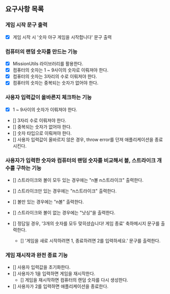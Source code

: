 ## 요구사항 목록

### 게임 시작 문구 출력

- [x] 게임 시작 시 '숫자 야구 게임을 시작합니다' 문구 출력

### 컴퓨터의 랜덤 숫자를 만드는 기능

- [x] MissionUtils 라이브러리를 활용한다.
- [x] 컴퓨터의 숫자는 1 ~ 9사이의 숫자로 이뤄져야 한다.
- [x] 컴퓨터의 숫자는 3자리의 수로 이뤄져야 한다.
- [x] 컴퓨터의 숫자는 중복되는 숫자가 없어야 한다.

### 사용자 입력값이 올바른지 체크하는 기능

- [x] 1 ~ 9사이의 숫자가 이뤄져야 한다.
- [] 3자리 수로 이뤄져야 한다.
- [] 중복되는 숫자가 없어야 한다.
- [] 숫자 타입으로 이뤄져야 한다.
- [] 사용자 입력값이 올바르지 않은 경우, throw error를 던져 애플리케이션을 종료시킨다.

### 사용자가 입력한 숫자와 컴퓨터의 랜덤 숫자를 비교해서 볼, 스트라이크 개수를 구하는 기능

- [] 스트라이크와 볼이 모두 있는 경우에는 "n볼 n스트라이크" 출력한다.
- [] 스트라이크만 있는 경우에는 "n스트라이크" 출력한다.
- [] 볼만 있는 경우에는 "n볼" 출력한다.
- [] 스트라이크와 볼이 없는 경우에는 "낫싱"을 출력한다.
- [] 정답일 경우, '3개의 숫자를 모두 맞히셨습니다! 게임 종료' 축하메시지 문구를 출력한다.

  - [] '게임을 새로 시작하려면 1, 종료하려면 2를 입력하세요.' 문구를 출력한다.

### 게임 재시작과 완전 종료 기능

- [] 사용자 입력값을 초기화한다.
- [] 사용자가 1을 입력하면 게임을 재시작한다.
  - [] 게임을 재시작하면 컴퓨터의 랜덤 숫자를 다시 생성한다.
- [] 사용자가 2를 입력하면 애플리케이션을 종료한다.
